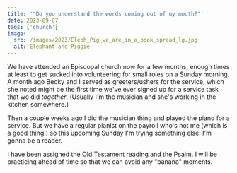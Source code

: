 ```yaml
---
title: '"Do you understand the words coming out of my mouth?"'
date: 2023-09-07
tags: ['church']
image:
  src: /images/2023/Eleph_Pig_we_are_in_a_book_spread_lg.jpg
  alt: Elephant and Piggie
---
```


We have attended an Episcopal church now for a few months, enough times at least to get sucked into volunteering for small roles on a Sunday morning. A month ago Becky and I served as greeters/ushers for the service, which she noted might be the first time we've ever signed up for a service task that we did _together_. (Usually I'm the musician and she's working in the kitchen somewhere.)

Then a couple weeks ago I did the musician thing and played the piano for a service. But we have a regular pianist on the payroll who's not me (which is a good thing!) so this upcoming Sunday I'm trying something else: I'm gonna be a reader.

I have been assigned the Old Testament reading and the Psalm. I will be practicing ahead of time so that we can avoid any "banana" moments.
